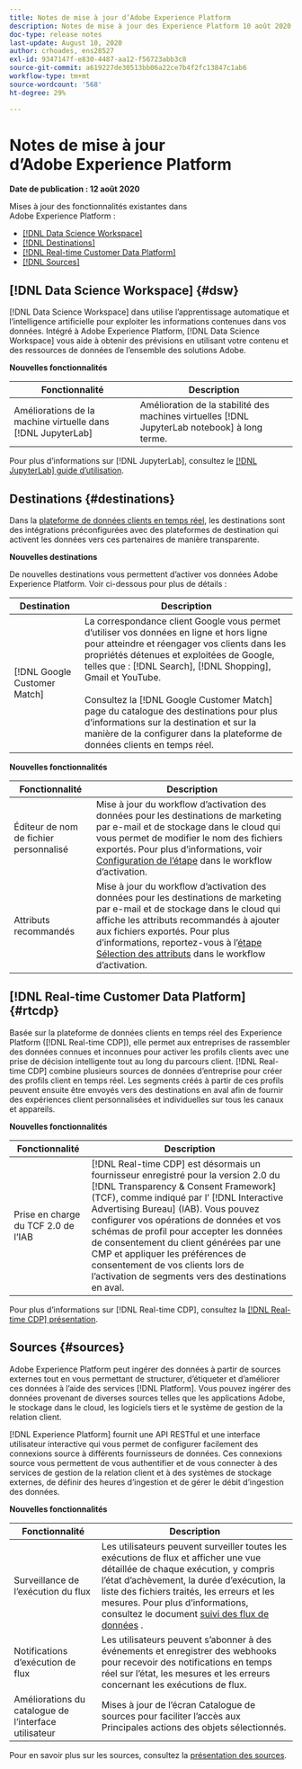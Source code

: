 ```yaml
---
title: Notes de mise à jour d’Adobe Experience Platform
description: Notes de mise à jour des Experience Platform 10 août 2020
doc-type: release notes
last-update: August 10, 2020
author: crhoades, ens28527
exl-id: 9347147f-e830-4487-aa12-f56723abb3c8
source-git-commit: a619227de30513bb06a22ce7b4f2fc13847c1ab6
workflow-type: tm+mt
source-wordcount: '568'
ht-degree: 29%

---
```


# Notes de mise à jour d’Adobe Experience Platform

**Date de publication : 12 août 2020**

Mises à jour des fonctionnalités existantes dans Adobe Experience Platform :

- [[!DNL Data Science Workspace]](#dsw)
- [[!DNL Destinations]](#destinations)
- [[!DNL Real-time Customer Data Platform]](#rtcdp)
- [[!DNL Sources]](#sources)

## [!DNL Data Science Workspace] {#dsw}

[!DNL Data Science Workspace] dans utilise lʼapprentissage automatique et lʼintelligence artificielle pour exploiter les informations contenues dans vos données. Intégré à Adobe Experience Platform, [!DNL Data Science Workspace] vous aide à obtenir des prévisions en utilisant votre contenu et des ressources de données de lʼensemble des solutions Adobe.

**Nouvelles fonctionnalités**

| Fonctionnalité | Description |
| ------- | ----------- |
| Améliorations de la machine virtuelle dans [!DNL JupyterLab] | Amélioration de la stabilité des machines virtuelles [!DNL JupyterLab notebook] à long terme. |

Pour plus d’informations sur [!DNL JupyterLab], consultez le [[!DNL JupyterLab] guide d’utilisation](../../data-science-workspace/jupyterlab/overview.md).

## Destinations {#destinations}

Dans la [plateforme de données clients en temps réel](../../rtcdp/overview.md), les destinations sont des intégrations préconfigurées avec des plateformes de destination qui activent les données vers ces partenaires de manière transparente.

**Nouvelles destinations**

De nouvelles destinations vous permettent d’activer vos données Adobe Experience Platform. Voir ci-dessous pour plus de détails :

| Destination | Description |
|--- | ---|
| [!DNL Google Customer Match] | La correspondance client Google vous permet d’utiliser vos données en ligne et hors ligne pour atteindre et réengager vos clients dans les propriétés détenues et exploitées de Google, telles que : [!DNL Search], [!DNL Shopping], Gmail et YouTube. <br><br> Consultez la  [!DNL Google Customer Match] [](../../destinations/catalog/advertising/google-customer-match.md) page du catalogue des destinations pour plus d’informations sur la destination et sur la manière de la configurer dans la plateforme de données clients en temps réel. |

**Nouvelles fonctionnalités**

| Fonctionnalité | Description |
|------- | -----------|
| Éditeur de nom de fichier personnalisé | Mise à jour du workflow d’activation des données pour les destinations de marketing par e-mail et de stockage dans le cloud qui vous permet de modifier le nom des fichiers exportés. Pour plus d’informations, voir [ Configuration de l’étape](../../destinations/ui/activate-batch-profile-destinations.md) dans le workflow d’activation. |
| Attributs recommandés | Mise à jour du workflow d’activation des données pour les destinations de marketing par e-mail et de stockage dans le cloud qui affiche les attributs recommandés à ajouter aux fichiers exportés. Pour plus d’informations, reportez-vous à l’[étape Sélection des attributs](../../destinations/ui/activate-batch-profile-destinations.md) dans le workflow d’activation. |

## [!DNL Real-time Customer Data Platform] {#rtcdp}

Basée sur la plateforme de données clients en temps réel des Experience Platform ([!DNL Real-time CDP]), elle permet aux entreprises de rassembler des données connues et inconnues pour activer les profils clients avec une prise de décision intelligente tout au long du parcours client. [!DNL Real-time CDP] combine plusieurs sources de données d’entreprise pour créer des profils client en temps réel. Les segments créés à partir de ces profils peuvent ensuite être envoyés vers des destinations en aval afin de fournir des expériences client personnalisées et individuelles sur tous les canaux et appareils.

**Nouvelles fonctionnalités**

| Fonctionnalité | Description |
| ------- | ----------- |
| Prise en charge du TCF 2.0 de l’IAB | [!DNL Real-time CDP] est désormais un fournisseur enregistré pour la version 2.0 du  [!DNL Transparency & Consent Framework] (TCF), comme indiqué par l’ [!DNL Interactive Advertising Bureau] (IAB). Vous pouvez configurer vos opérations de données et vos schémas de profil pour accepter les données de consentement du client générées par une CMP et appliquer les préférences de consentement de vos clients lors de l’activation de segments vers des destinations en aval. |

Pour plus d’informations sur [!DNL Real-time CDP], consultez la [[!DNL Real-time CDP] présentation](../../rtcdp/overview.md).

## Sources {#sources}

Adobe Experience Platform peut ingérer des données à partir de sources externes tout en vous permettant de structurer, d’étiqueter et d’améliorer ces données à l’aide des services [!DNL Platform]. Vous pouvez ingérer des données provenant de diverses sources telles que les applications Adobe, le stockage dans le cloud, les logiciels tiers et le système de gestion de la relation client.

[!DNL Experience Platform] fournit une API RESTful et une interface utilisateur interactive qui vous permet de configurer facilement des connexions source à différents fournisseurs de données. Ces connexions source vous permettent de vous authentifier et de vous connecter à des services de gestion de la relation client et à des systèmes de stockage externes, de définir des heures d’ingestion et de gérer le débit d’ingestion des données.

**Nouvelles fonctionnalités**

| Fonctionnalité | Description |
| ------- | ----------- |
| Surveillance de l’exécution du flux | Les utilisateurs peuvent surveiller toutes les exécutions de flux et afficher une vue détaillée de chaque exécution, y compris l’état d’achèvement, la durée d’exécution, la liste des fichiers traités, les erreurs et les mesures. Pour plus d’informations, consultez le document [suivi des flux de données](../../sources/tutorials/ui/monitor.md) . |
| Notifications d’exécution de flux | Les utilisateurs peuvent s’abonner à des événements et enregistrer des webhooks pour recevoir des notifications en temps réel sur l’état, les mesures et les erreurs concernant les exécutions de flux. |
| Améliorations du catalogue de l’interface utilisateur | Mises à jour de l’écran Catalogue de sources pour faciliter l’accès aux Principales actions des objets sélectionnés. |

Pour en savoir plus sur les sources, consultez la [présentation des sources](../../sources/home.md).
